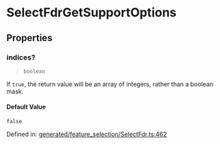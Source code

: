 # SelectFdrGetSupportOptions

## Properties

### indices?

> `boolean`

If `true`, the return value will be an array of integers, rather than a boolean mask.

#### Default Value

`false`

Defined in:  [generated/feature\_selection/SelectFdr.ts:462](https://github.com/transitive-bullshit/scikit-learn-ts/blob/92ab806/packages/sklearn/src/generated/feature_selection/SelectFdr.ts#L462)
